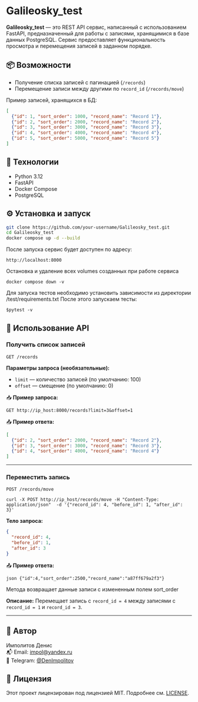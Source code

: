 # Galileosky_test

**Galileosky_test** — это REST API сервис, написанный с использованием FastAPI, предназначенный для работы с записями, хранящимися в базе данных PostgreSQL. Сервис предоставляет функциональность просмотра и перемещения записей в заданном порядке.

## 📦 Возможности

- Получение списка записей с пагинацией (`/records`)
- Перемещение записи между другими по `record_id` (`/records/move`)

Пример записей, хранящихся в БД:
```json
[
  {"id": 1, "sort_order": 1000, "record_name": "Record 1"},
  {"id": 2, "sort_order": 2000, "record_name": "Record 2"},
  {"id": 3, "sort_order": 3000, "record_name": "Record 3"},
  {"id": 4, "sort_order": 4000, "record_name": "Record 4"},
  {"id": 5, "sort_order": 5000, "record_name": "Record 5"}
]
```

## 🚀 Технологии

- Python 3.12
- FastAPI
- Docker Compose
- PostgreSQL

## ⚙️ Установка и запуск

```bash
git clone https://github.com/your-username/Galileosky_test.git
cd Galileosky_test
docker compose up -d --build
```

После запуска сервис будет доступен по адресу:

```
http://localhost:8000
```

Остановка и удаление всех volumes созданных при работе сервиса

```
docker compose down -v
```

Для запуска тестов необходимо установить зависимости из директории /test/requirements.txt
После этого запускаем тесты:

```
$pytest -v
```


## 📘 Использование API

### Получить список записей

`GET /records`

**Параметры запроса (необязательные):**
- `limit` — количество записей (по умолчанию: 100)
- `offset` — смещение (по умолчанию: 0)

📥 **Пример запроса:**

```
GET http://ip_host:8000/records?limit=3&offset=1
```

📤 **Пример ответа:**

```json
[
  {"id": 2, "sort_order": 2000, "record_name": "Record 2"},
  {"id": 3, "sort_order": 3000, "record_name": "Record 3"},
  {"id": 4, "sort_order": 4000, "record_name": "Record 4"}
]
```
---

### Переместить запись

`POST /records/move`

```
curl -X POST http://ip_host/records/move -H "Content-Type: application/json"  -d '{"record_id": 4, "before_id": 1, "after_id": 3}'
```

**Тело запроса:**

```json
{
  "record_id": 4,
  "before_id": 1,
  "after_id": 3
}
```

📤 **Пример ответа:**

```
json {"id":4,"sort_order":2500,"record_name":"a87ff679a2f3"}
```
Метода возвращает данные записи с измененным полем sort_order


**Описание:**
Перемещает запись с `record_id = 4` между записями с `record_id = 1` и `record_id = 3`.

---

## 👤 Автор

Имполитов Денис  
📬 Email: [impol@yandex.ru](mailto:impol@yandex.ru)  
💬 Telegram: [@DenImpolitov](https://t.me/DenImpolitov)

## 📄 Лицензия

Этот проект лицензирован под лицензией MIT. Подробнее см. [LICENSE](./LICENSE).
